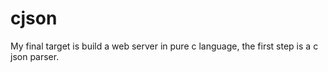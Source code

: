 # cjson

My final target is build a web server in pure c language, the first step is a c json parser.
